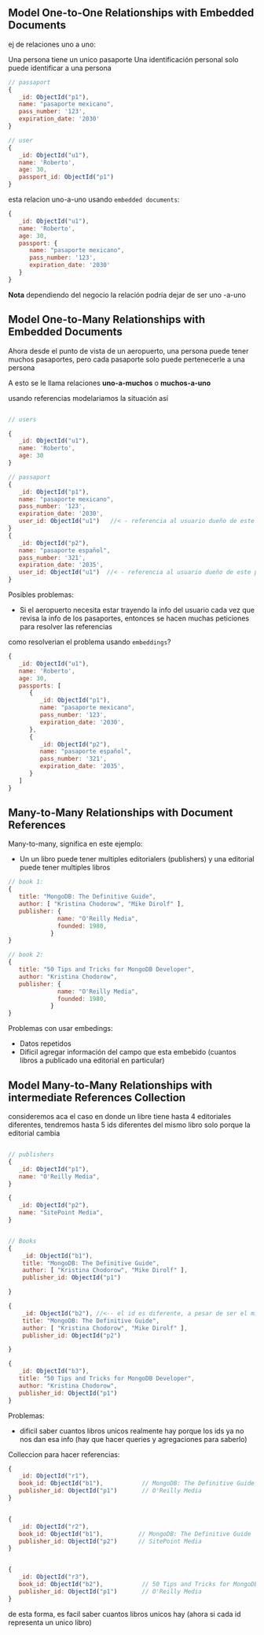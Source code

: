 ## Model One-to-One Relationships with Embedded Documents

ej de relaciones uno a uno:

 Una persona tiene un unico pasaporte
 Una identificación personal solo puede identificar a una persona

```js
// passaport
{
   _id: ObjectId("p1"),
   name: "pasaporte mexicano",
   pass_number: '123',
   expiration_date: '2030'
}

// user
{
   _id: ObjectId("u1"),
   name: 'Roberto',
   age: 30,
   passport_id: ObjectId("p1")
}
```

esta relacion uno-a-uno usando `embedded documents`:

```js
{
   _id: ObjectId("u1"),
   name: 'Roberto',
   age: 30,
   passport: {
      name: "pasaporte mexicano",
      pass_number: '123',
      expiration_date: '2030'
   }
}
```


**Nota** dependiendo del negocio la relación podría dejar de ser uno -a-uno

## Model One-to-Many Relationships with Embedded Documents

Ahora desde el punto de vista de un aeropuerto, una persona puede tener muchos pasaportes, pero
cada pasaporte solo puede pertenecerle a una persona

A esto se le llama relaciones **uno-a-muchos** o **muchos-a-uno**

usando referencias modelariamos la situación así

```js

// users

{
   _id: ObjectId("u1"),
   name: 'Roberto',
   age: 30
}

// passaport
{
   _id: ObjectId("p1"),
   name: "pasaporte mexicano",
   pass_number: '123',
   expiration_date: '2030',
   user_id: ObjectId("u1")   //< - referencia al usuario dueño de este pasaporte
}
{
   _id: ObjectId("p2"),
   name: "pasaporte español",
   pass_number: '321',
   expiration_date: '2035',
   user_id: ObjectId("u1")  //< - referencia al usuario dueño de este pasaporte
}
```

Posibles problemas:

* Si el aeropuerto necesita estar trayendo la info del usuario cada vez que revisa la info de los pasaportes,
  entonces se hacen muchas peticiones para resolver las referencias


como resolverian el problema usando `embeddings`?

```js
{
   _id: ObjectId("u1"),
   name: 'Roberto',
   age: 30,
   passports: [
      {
         _id: ObjectId("p1"),
         name: "pasaporte mexicano",
         pass_number: '123',
         expiration_date: '2030',
      },
      {
         _id: ObjectId("p2"),
         name: "pasaporte español",
         pass_number: '321',
         expiration_date: '2035',
      }
   ]
}

```

## Many-to-Many Relationships with Document References

Many-to-many, significa en este ejemplo:

* Un un libro puede tener multiples editorialers (publishers) y una editorial puede tener multiples libros

```js
// book 1:
{
   title: "MongoDB: The Definitive Guide",
   author: [ "Kristina Chodorow", "Mike Dirolf" ],
   publisher: {
              name: "O'Reilly Media",
              founded: 1980,
            }
}

// book 2:
{
   title: "50 Tips and Tricks for MongoDB Developer",
   author: "Kristina Chodorow",
   publisher: {
              name: "O'Reilly Media",
              founded: 1980,
            }
}

```
Problemas con usar embedings:
* Datos repetidos
* Dificil agregar información del campo que esta embebido (cuantos libros a publicado una editorial en particular)



## Model Many-to-Many Relationships with intermediate References Collection

consideremos aca el caso en donde un libre tiene hasta 4 editoriales diferentes, tendremos hasta 5 ids diferentes del mismo libro solo porque la editorial cambia
```js

// publishers
{
   _id: ObjectId("p1"),
   name: "O'Reilly Media",
}

{
   _id: ObjectId("p2"),
   name: "SitePoint Media",
}


// Books
{
    _id: ObjectId("b1"),  
    title: "MongoDB: The Definitive Guide",
    author: [ "Kristina Chodorow", "Mike Dirolf" ],
    publisher_id: ObjectId("p1")

}

{
    _id: ObjectId("b2"), //<-- el id es diferente, a pesar de ser el mismo libro, porque el publisher es diferente
    title: "MongoDB: The Definitive Guide",
    author: [ "Kristina Chodorow", "Mike Dirolf" ],
    publisher_id: ObjectId("p2")

}

{
   _id: ObjectId("b3"),
   title: "50 Tips and Tricks for MongoDB Developer",
   author: "Kristina Chodorow",
   publisher_id: ObjectId("p1")
}
```
Problemas: 
* dificil saber cuantos libros unicos realmente hay porque los ids ya no nos dan esa info (hay que hacer queries y agregaciones para saberlo)




Colleccion para hacer referencias:

```js
{
   _id: ObjectId("r1"),
   book_id: ObjectId("b1"),           // MongoDB: The Definitive Guide
   publisher_id: ObjectId("p1")       // O'Reilly Media
}


{
   _id: ObjectId("r2"),
   book_id: ObjectId("b1"),          // MongoDB: The Definitive Guide
   publisher_id: ObjectId("p2")      // SitePoint Media
}


{
   _id: ObjectId("r3"),
   book_id: ObjectId("b2"),           // 50 Tips and Tricks for MongoDB Developer
   publisher_id: ObjectId("p1")       // O'Reilly Media
}
```

de esta forma, es facil saber cuantos libros unicos hay (ahora si cada id representa un unico libro)